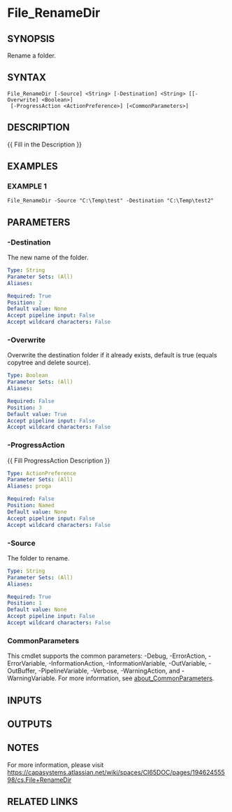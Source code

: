 # File_RenameDir

## SYNOPSIS
Rename a folder.

## SYNTAX

```
File_RenameDir [-Source] <String> [-Destination] <String> [[-Overwrite] <Boolean>]
 [-ProgressAction <ActionPreference>] [<CommonParameters>]
```

## DESCRIPTION
{{ Fill in the Description }}

## EXAMPLES

### EXAMPLE 1
```
File_RenameDir -Source "C:\Temp\test" -Destination "C:\Temp\test2"
```

## PARAMETERS

### -Destination
The new name of the folder.

```yaml
Type: String
Parameter Sets: (All)
Aliases:

Required: True
Position: 2
Default value: None
Accept pipeline input: False
Accept wildcard characters: False
```

### -Overwrite
Overwrite the destination folder if it already exists, default is true (equals copytree and delete source).

```yaml
Type: Boolean
Parameter Sets: (All)
Aliases:

Required: False
Position: 3
Default value: True
Accept pipeline input: False
Accept wildcard characters: False
```

### -ProgressAction
{{ Fill ProgressAction Description }}

```yaml
Type: ActionPreference
Parameter Sets: (All)
Aliases: proga

Required: False
Position: Named
Default value: None
Accept pipeline input: False
Accept wildcard characters: False
```

### -Source
The folder to rename.

```yaml
Type: String
Parameter Sets: (All)
Aliases:

Required: True
Position: 1
Default value: None
Accept pipeline input: False
Accept wildcard characters: False
```

### CommonParameters
This cmdlet supports the common parameters: -Debug, -ErrorAction, -ErrorVariable, -InformationAction, -InformationVariable, -OutVariable, -OutBuffer, -PipelineVariable, -Verbose, -WarningAction, and -WarningVariable. For more information, see [about_CommonParameters](http://go.microsoft.com/fwlink/?LinkID=113216).

## INPUTS

## OUTPUTS

## NOTES
For more information, please visit https://capasystems.atlassian.net/wiki/spaces/CI65DOC/pages/19462455598/cs.File+RenameDir

## RELATED LINKS
